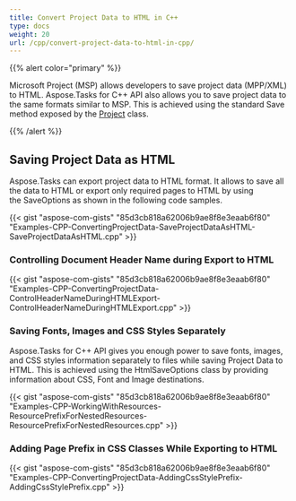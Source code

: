 ```yaml
---
title: Convert Project Data to HTML in C++
type: docs
weight: 20
url: /cpp/convert-project-data-to-html-in-cpp/
---
```


{{% alert color="primary" %}} 

Microsoft Project (MSP) allows developers to save project data (MPP/XML) to HTML. Aspose.Tasks for C++ API also allows you to save project data to the same formats similar to MSP. This is achieved using the standard Save method exposed by the [Project](https://apireference.aspose.com/tasks/cpp/class/aspose.tasks.project) class.

{{% /alert %}} 
## **Saving Project Data as HTML**
Aspose.Tasks can export project data to HTML format. It allows to save all the data to HTML or export only required pages to HTML by using the SaveOptions as shown in the following code samples.

{{< gist "aspose-com-gists" "85d3cb818a62006b9ae8f8e3eaab6f80" "Examples-CPP-ConvertingProjectData-SaveProjectDataAsHTML-SaveProjectDataAsHTML.cpp" >}}


### **Controlling Document Header Name during Export to HTML**
{{< gist "aspose-com-gists" "85d3cb818a62006b9ae8f8e3eaab6f80" "Examples-CPP-ConvertingProjectData-ControlHeaderNameDuringHTMLExport-ControlHeaderNameDuringHTMLExport.cpp" >}}
### **Saving Fonts, Images and CSS Styles Separately**
Aspose.Tasks for C++ API gives you enough power to save fonts, images, and CSS styles information separately to files while saving Project Data to HTML. This is achieved using the HtmlSaveOptions class by providing information about CSS, Font and Image destinations. 

{{< gist "aspose-com-gists" "85d3cb818a62006b9ae8f8e3eaab6f80" "Examples-CPP-WorkingWithResources-ResourcePrefixForNestedResources-ResourcePrefixForNestedResources.cpp" >}}
### **Adding Page Prefix in CSS Classes While Exporting to HTML**
{{< gist "aspose-com-gists" "85d3cb818a62006b9ae8f8e3eaab6f80" "Examples-CPP-ConvertingProjectData-AddingCssStylePrefix-AddingCssStylePrefix.cpp" >}}

